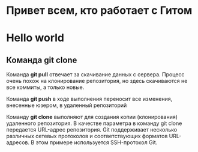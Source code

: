 # Привет всем, кто работает с Гитом
# Hello world
## Команда git clone


Команда **git pull** отвечает за скачивание данных с сервера. Процесс очень похож на клонирование репозитория, но здесь скачиваются не все коммиты, а только новые. 

Команда **git push** в ходе выполнения переносит все изменения, внесенные юзером, в удаленный репозиторий

Команду **git clone** выполняют для создания копии (клонирования) удаленного репозитория. В качестве параметра в команду git clone передается URL-адрес репозитория. Git поддерживает несколько различных сетевых протоколов и соответствующих форматов URL-адресов. В этом примере используется SSH-протокол Git.
